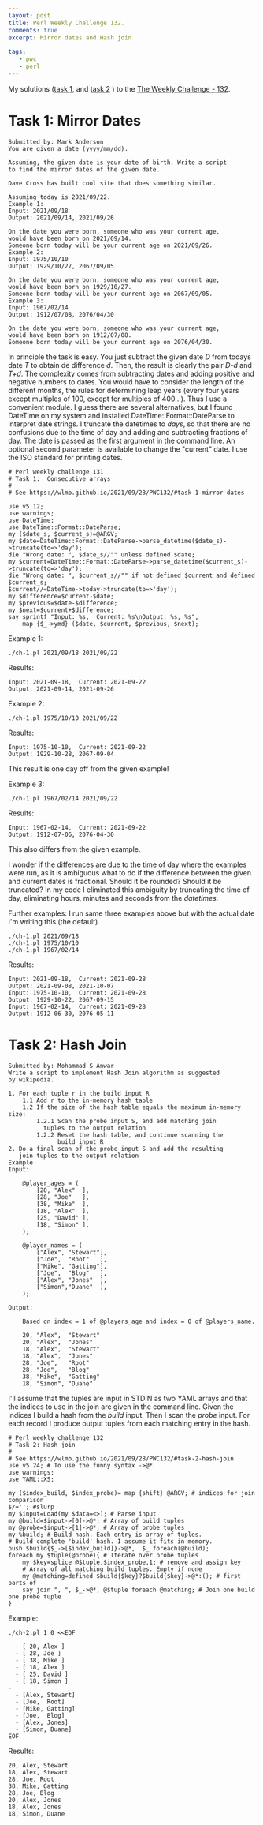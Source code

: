 ```yaml
---
layout: post
title: Perl Weekly Challenge 132.
comments: true
excerpt: Mirror dates and Hash join

tags:
   - pwc
   - perl
---
```


My solutions
([task 1](https://github.com/wlmb/perlweeklychallenge-club/blob/master/challenge-132/wlmb/perl/ch-1.pl),
and
[task 2](https://github.com/wlmb/perlweeklychallenge-club/blob/master/challenge-132/wlmb/perl/ch-2.pl)
)
to the  [The Weekly Challenge - 132](https://perlweeklychallenge.org/blog/perl-weekly-challenge-132).


# Task 1: Mirror Dates

    Submitted by: Mark Anderson
    You are given a date (yyyy/mm/dd).

    Assuming, the given date is your date of birth. Write a script
    to find the mirror dates of the given date.

    Dave Cross has built cool site that does something similar.

    Assuming today is 2021/09/22.
    Example 1:
    Input: 2021/09/18
    Output: 2021/09/14, 2021/09/26

    On the date you were born, someone who was your current age,
    would have been born on 2021/09/14.
    Someone born today will be your current age on 2021/09/26.
    Example 2:
    Input: 1975/10/10
    Output: 1929/10/27, 2067/09/05

    On the date you were born, someone who was your current age,
    would have been born on 1929/10/27.
    Someone born today will be your current age on 2067/09/05.
    Example 3:
    Input: 1967/02/14
    Output: 1912/07/08, 2076/04/30

    On the date you were born, someone who was your current age,
    would have been born on 1912/07/08.
    Someone born today will be your current age on 2076/04/30.

In principle the task is easy. You just subtract the given
date *D* from todays date *T* to obtain de difference
*d*. Then, the result is clearly the pair *D-d* and *T+d*. The
complexity comes from subtracting dates and adding positive and negative
numbers to dates. You would have to consider the length of the different
months, the rules for determining leap years (every four years
except multiples of 100, except for multiples of
400&#x2026;). Thus I use a convenient module. I guess there are
several alternatives, but I found DateTime on my system and
installed DateTime::Format::DateParse to interpret date
strings. I truncate the datetimes to *days*, so that there are
no confusions due to the time of day and adding and
subtracting fractions of day. The date is passed as
the first argument in the command line. An optional second
parameter is available to change the "current" date. I use the
ISO standard for printing dates.

    # Perl weekly challenge 131
    # Task 1:  Consecutive arrays
    #
    # See https://wlmb.github.io/2021/09/28/PWC132/#task-1-mirror-dates

    use v5.12;
    use warnings;
    use DateTime;
    use DateTime::Format::DateParse;
    my ($date_s, $current_s)=@ARGV;
    my $date=DateTime::Format::DateParse->parse_datetime($date_s)->truncate(to=>'day');
    die "Wrong date: ", $date_s//"" unless defined $date;
    my $current=DateTime::Format::DateParse->parse_datetime($current_s)->truncate(to=>'day');
    die "Wrong date: ", $current_s//"" if not defined $current and defined $current_s;
    $current//=DateTime->today->truncate(to=>'day');
    my $difference=$current-$date;
    my $previous=$date-$difference;
    my $next=$current+$difference;
    say sprintf "Input: %s,  Current: %s\nOutput: %s, %s",
        map {$_->ymd} ($date, $current, $previous, $next);

Example 1:

    ./ch-1.pl 2021/09/18 2021/09/22

Results:

    Input: 2021-09-18,  Current: 2021-09-22
    Output: 2021-09-14, 2021-09-26

Example 2:

    ./ch-1.pl 1975/10/10 2021/09/22

Results:

    Input: 1975-10-10,  Current: 2021-09-22
    Output: 1929-10-28, 2067-09-04

This result is one day off from the given example!

Example 3:

    ./ch-1.pl 1967/02/14 2021/09/22

Results:

    Input: 1967-02-14,  Current: 2021-09-22
    Output: 1912-07-06, 2076-04-30

This also differs from the given example.

I wonder if the differences are due to the time of day where
the examples were run, as it is ambiguous what to do if the
difference between the given and current dates is
fractional. Should it be rounded? Should it be truncated?
In my code I eliminated this ambiguity by truncating the time
of day, eliminating hours, minutes and seconds from the *datetimes*.

Further examples: I run same three examples above but with the
actual date I'm writing this (the default).

    ./ch-1.pl 2021/09/18
    ./ch-1.pl 1975/10/10
    ./ch-1.pl 1967/02/14

Results:

    Input: 2021-09-18,  Current: 2021-09-28
    Output: 2021-09-08, 2021-10-07
    Input: 1975-10-10,  Current: 2021-09-28
    Output: 1929-10-22, 2067-09-15
    Input: 1967-02-14,  Current: 2021-09-28
    Output: 1912-06-30, 2076-05-11


# Task 2: Hash Join

    Submitted by: Mohammad S Anwar
    Write a script to implement Hash Join algorithm as suggested
    by wikipedia.

    1. For each tuple r in the build input R
        1.1 Add r to the in-memory hash table
        1.2 If the size of the hash table equals the maximum in-memory size:
            1.2.1 Scan the probe input S, and add matching join
    	      tuples to the output relation
            1.2.2 Reset the hash table, and continue scanning the
                  build input R
    2. Do a final scan of the probe input S and add the resulting
       join tuples to the output relation
    Example
    Input:

        @player_ages = (
            [20, "Alex"  ],
            [28, "Joe"   ],
            [38, "Mike"  ],
            [18, "Alex"  ],
            [25, "David" ],
            [18, "Simon" ],
        );

        @player_names = (
            ["Alex", "Stewart"],
            ["Joe",  "Root"   ],
            ["Mike", "Gatting"],
            ["Joe",  "Blog"   ],
            ["Alex", "Jones"  ],
            ["Simon","Duane"  ],
        );

    Output:

        Based on index = 1 of @players_age and index = 0 of @players_name.

        20, "Alex",  "Stewart"
        20, "Alex",  "Jones"
        18, "Alex",  "Stewart"
        18, "Alex",  "Jones"
        28, "Joe",   "Root"
        28, "Joe",   "Blog"
        38, "Mike",  "Gatting"
        18, "Simon", "Duane"

I'll assume that the tuples are input in STDIN as two YAML arrays
and that the indices to use in the join are given in the
command line. Given the indices I build a hash from the
*build* input. Then I scan the *probe* input. For each record I produce
output tuples from each matching entry in the hash.

    # Perl weekly challenge 132
    # Task 2: Hash join
    #
    # See https://wlmb.github.io/2021/09/28/PWC132/#task-2-hash-join
    use v5.24; # To use the funny syntax ->@*
    use warnings;
    use YAML::XS;

    my ($index_build, $index_probe)= map {shift} @ARGV; # indices for join comparison
    $/=''; #slurp
    my $input=Load(my $data=<>); # Parse input
    my @build=$input->[0]->@*; # Array of build tuples
    my @probe=$input->[1]->@*; # Array of probe tuples
    my %build; # Build hash. Each entry is array of tuples.
    # Build complete 'build' hash. I assume it fits in memory.
    push $build{$_->[$index_build]}->@*,  $_ foreach(@build);
    foreach my $tuple(@probe){ # Iterate over probe tuples
        my $key=splice @$tuple,$index_probe,1; # remove and assign key
        # Array of all matching build tuples. Empty if none
        my @matching=defined $build{$key}?$build{$key}->@*:(); # first parts of
        say join ", ", $_->@*, @$tuple foreach @matching; # Join one build one probe tuple
    }

Example:

    ./ch-2.pl 1 0 <<EOF
    -
      - [ 20, Alex ]
      - [ 28, Joe ]
      - [ 38, Mike ]
      - [ 18, Alex ]
      - [ 25, David ]
      - [ 18, Simon ]
    -
      - [Alex, Stewart]
      - [Joe,  Root]
      - [Mike, Gatting]
      - [Joe,  Blog]
      - [Alex, Jones]
      - [Simon, Duane]
    EOF

Results:

    20, Alex, Stewart
    18, Alex, Stewart
    28, Joe, Root
    38, Mike, Gatting
    28, Joe, Blog
    20, Alex, Jones
    18, Alex, Jones
    18, Simon, Duane
